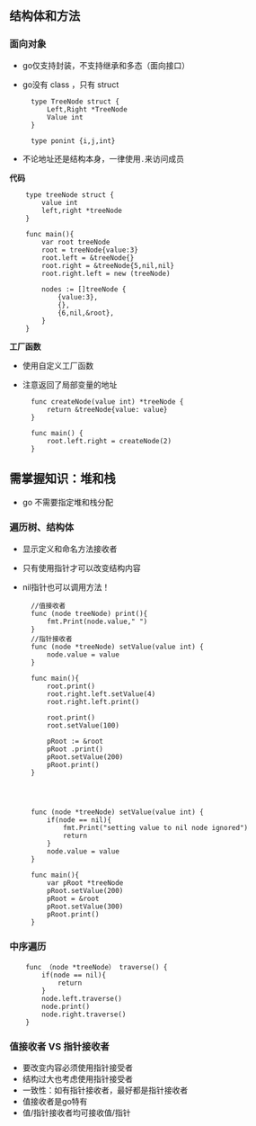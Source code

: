 ## 结构体和方法 ##

### 面向对象 ###

- go仅支持封装，不支持继承和多态（面向接口）
- go没有 class ，只有 struct


    	type TreeNode struct {
			Left,Right *TreeNode
			Value int
		}
		
		type ponint {i,j,int}



- 不论地址还是结构本身，一律使用`.`来访问成员

**代码**


    	type treeNode struct {
			value int
			left,right *treeNode
		}

		func main(){
			var root treeNode
			root = treeNode{value:3}
			root.left = &treeNode{}
			root.right = &treeNode{5,nil,nil}
			root.right.left = new (treeNode)

			nodes := []treeNode {
				{value:3},
				{},
				{6,nil,&root},
			}
		}


**工厂函数**

- 使用自定义工厂函数
- 注意返回了局部变量的地址

    	func createNode(value int) *treeNode {
			return &treeNode{value: value}
		}

		func main() {
			root.left.right = createNode(2)
		}

## **需掌握知识：堆和栈** ##

- go 不需要指定堆和栈分配

### 遍历树、结构体 ###

- 显示定义和命名方法接收者
- 只有使用指针才可以改变结构内容
- nil指针也可以调用方法！

		//值接收者
    	func (node treeNode) print(){
			fmt.Print(node.value," ")
		}
		//指针接收者
		func (node *treeNode) setValue(value int) {
			node.value = value
		}
		
		func main(){
			root.print()
			root.right.left.setValue(4)
			root.right.left.print()

			root.print()
			root.setValue(100)

			pRoot := &root
			pRoot .print()
			pRoot.setValue(200)
			pRoot.print()
		}




		func (node *treeNode) setValue(value int) {
			if(node == nil){
				fmt.Print("setting value to nil node ignored")
				return
			}
			node.value = value
		}

		func main(){
			var pRoot *treeNode
			pRoot.setValue(200)
			pRoot = &root
			pRoot.setValue(300)
			pRoot.print()
		}

### 中序遍历 ###

    	func （node *treeNode） traverse() {
			if(node == nil){
				return
			}
			node.left.traverse()
			node.print()
			node.right.traverse()
		}


### 值接收者 VS 指针接收者 ###

- 要改变内容必须使用指针接受者
- 结构过大也考虑使用指针接受者
- 一致性：如有指针接收者，最好都是指针接收者
- 值接收者是go特有
- 值/指针接收者均可接收值/指针